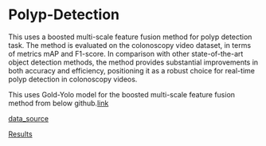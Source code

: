 # Polyp-Detection
This uses a boosted multi-scale feature fusion method for polyp detection task. The method is evaluated on the colonoscopy video dataset, in terms of metrics mAP and F1-score. In comparison with other state-of-the-art object detection methods, the method provides substantial improvements in both accuracy and efficiency, positioning it as a robust choice for real-time polyp detection in colonoscopy videos.

This uses Gold-Yolo model for the boosted multi-scale feature fusion method from below github.[link]("https://github.com/huawei-noah/Efficient-Computing/tree/master/Detection/Gold-YOLO") 

[data_source]("https://github.com/dashishi/LDPolypVideo-Benchmark")

[Results](Results)
